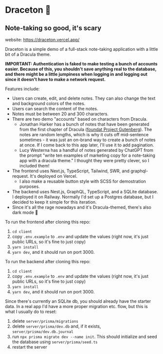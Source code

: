 # Draceton 🧛
## Note-taking so good, it's scary

website: https://draceton.vercel.app/

Draceton is a simple demo of a full-stack note-taking application with a little bit of a Dracula theme. 

**IMPORTANT: Authentication is faked to make testing a bunch of accounts easier. Because of this, you shouldn't save anything real to the database, and there might be a little jumpiness when logging in and logging out since it doesn't have to make a network request.**

Features include:
- Users can create, edit, and delete notes. They can also change the text and background colors of the notes.
- Users can search the content of the notes.
- Notes must be between 20 and 300 characters.
- There are two demo "accounts" based on characters from Dracula. 
  - Jonathan Harker has a bunch of notes that have been generated from the first chapter of Dracula ([foundat Project Gutenberg](https://www.gutenberg.org/files/345/345-h/345-h.htm)). The notes are random lengths, which is why it cuts off mid-sentence sometimes - it was just an on-brand way to create a bunch of notes at once. If I come back to this app later, I'll use it to add pagination.
  - Lucy Westerna has a handful of notes generated by ChatGPT from the prompt "write ten examples of marketing copy for a note-taking app with a dracula theme." I thought they were pretty clever, so I included them!
- The frontend uses Next.js, TypeScript, Tailwind, SWR, and graphql-request. It's deployed on Vercel.
  - I also make a reusable button style with SCSS for demostration purposes.
- The backend uses Nest.js, GraphQL, TypeScript, and a SQLite database. I deployed it on Railway. Normally I'd set up a Postgres database, but I decided to keep it simple for this iteration.
- Since it's all the rage nowadays and it's Dracula-themed, there's also dark mode 🌝

To run the frontend after cloning this repo:
1. `cd client`
2. copy `.env.example` to `.env` and update the values (right now, it's just public URLs, so it's fine to just copy)
3. `yarn install`
4. `yarn dev`, and it should run on port 3000.

To run the backend after cloning this repo:
1. `cd client`
2. copy `.env.example` to `.env` and update the values (right now, it's just public URLs, so it's fine to just copy)
3. `yarn install`
4. `yarn dev`, and it should run on port 3000.

Since there's currently an SQLite db, you should already have the starter data. In a real app I'd have a more proper migration etc. flow, but this is what I usually do to reset:
1. delete `server/prisma/migrations`
2. delete `server/prisma/dev.db` and, if it exists, `server/prisma/dev.db.journal`
3. run `npx prisma migrate dev --name init`. This should initialize and seed the database using `server/prisma/seed.ts`
4. restart the server